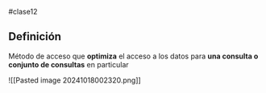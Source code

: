 #clase12 

## Definición

Método de acceso que **optimiza** el acceso a los datos para **una consulta o conjunto de consultas** en particular

![[Pasted image 20241018002320.png]]